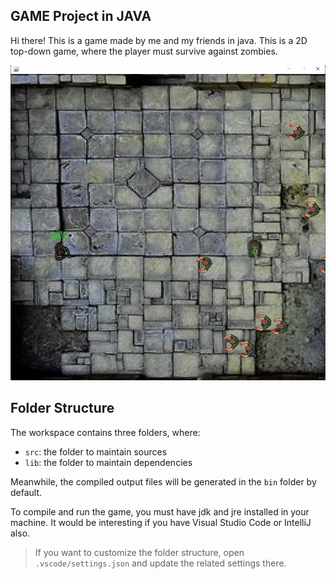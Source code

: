 ## GAME Project in JAVA

Hi there! This is a game made by me and my friends in java.
This is a 2D top-down game, where the player must survive against zombies.

![Game](src/game/images/demo/showing_game.jpg)

## Folder Structure

The workspace contains three folders, where:

- `src`: the folder to maintain sources
- `lib`: the folder to maintain dependencies

Meanwhile, the compiled output files will be generated in the `bin` folder by default.

To compile and run the game, you must have jdk and jre installed in your machine. It would be interesting if you have Visual Studio Code or IntelliJ also.

> If you want to customize the folder structure, open `.vscode/settings.json` and update the related settings there.

